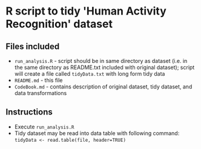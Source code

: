 # R script to tidy 'Human Activity Recognition' dataset

## Files included

* `run_analysis.R` - script should be in same directory as dataset (i.e. in the same directory as README.txt included with original dataset); script will create a file called `tidyData.txt` with long form tidy data
* `README.md` - this file
* `CodeBook.md` - contains description of original dataset, tidy dataset, and data transformations

## Instructions
* Execute `run_analysis.R`
* Tidy dataset may be read into data table with following command: `tidyData <- read.table(file, header=TRUE)`